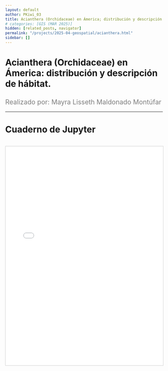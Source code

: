 ```yaml
---
layout: default
author: PKiwi_03
title: Acianthera (Orchidaceae) en Ámerica; distribución y descripción de hábitat.
# categories: [GIS (MAR 2025)]
hidden: [related_posts, navigator]
permalink: "/projects/2025-04-geospatial/acianthera.html"
sidebar: []
---
```


# Acianthera (Orchidaceae) en Ámerica: distribución y descripción de hábitat.

<h2 style="color: gray; font-weight: normal;">
Realizado por: Mayra Lisseth Maldonado Montúfar   
</h2>

---

# Cuaderno de Jupyter
<br>

<iframe 
    src="/assets/html/2025-04-geospatial/mayra_maldonado.html" 
    width="100%" 
    height="700" 
    style="border: 1px solid #ccc;"
></iframe>